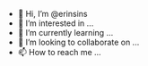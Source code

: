 - 👋 Hi, I’m @erinsins
- 👀 I’m interested in ...
- 🌱 I’m currently learning ...
- 💞️ I’m looking to collaborate on ...
- 📫 How to reach me ...

<!---
erinsins/erinsins is a ✨ special ✨ repository because its `README.md` (this file) appears on your GitHub profile.
You can click the Preview link to take a look at your changes.
-
Looking for my own websites and everything that comes with cvv dumps etc how to. 
Freshproduce247@gmail.com
